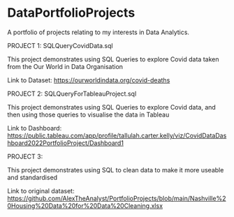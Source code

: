 # DataPortfolioProjects
A portfolio of projects relating to my interests in Data Analytics. 

PROJECT 1: SQLQueryCovidData.sql

This project demonstrates using SQL Queries to explore Covid data taken from the Our World in Data Organisation

Link to Dataset: https://ourworldindata.org/covid-deaths 

PROJECT 2: SQLQueryForTableauProject.sql

This project demonstrates using SQL Queries to explore Covid data, and then using those queries to visualise the data in Tableau 

Link to Dashboard: https://public.tableau.com/app/profile/tallulah.carter.kelly/viz/CovidDataDashboard2022PortfolioProject/Dashboard1 

PROJECT 3: 

This project demonstrates using SQL to clean data to make it more useable and standardised 

Link to original dataset: https://github.com/AlexTheAnalyst/PortfolioProjects/blob/main/Nashville%20Housing%20Data%20for%20Data%20Cleaning.xlsx
